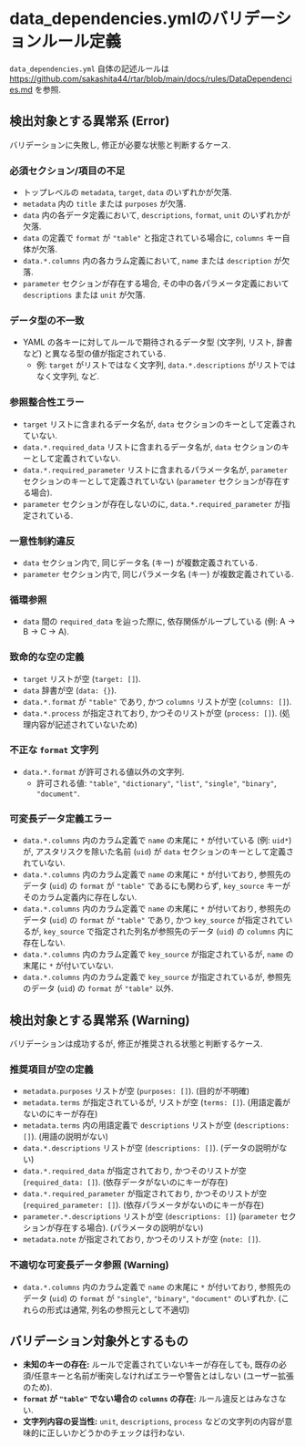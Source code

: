 # data_dependencies.ymlのバリデーションルール定義

`data_dependencies.yml` 自体の記述ルールは <https://github.com/sakashita44/rtar/blob/main/docs/rules/DataDependencies.md> を参照.

## 検出対象とする異常系 (Error)

バリデーションに失敗し, 修正が必要な状態と判断するケース.

### 必須セクション/項目の不足

* トップレベルの `metadata`, `target`, `data` のいずれかが欠落.
* `metadata` 内の `title` または `purposes` が欠落.
* `data` 内の各データ定義において, `descriptions`, `format`, `unit` のいずれかが欠落.
* `data` の定義で `format` が `"table"` と指定されている場合に, `columns` キー自体が欠落.
* `data.*.columns` 内の各カラム定義において, `name` または `description` が欠落.
* `parameter` セクションが存在する場合, その中の各パラメータ定義において `descriptions` または `unit` が欠落.

### データ型の不一致

* YAML の各キーに対してルールで期待されるデータ型 (文字列, リスト, 辞書など) と異なる型の値が指定されている.
    * 例: `target` がリストではなく文字列, `data.*.descriptions` がリストではなく文字列, など.

### 参照整合性エラー

* `target` リストに含まれるデータ名が, `data` セクションのキーとして定義されていない.
* `data.*.required_data` リストに含まれるデータ名が, `data` セクションのキーとして定義されていない.
* `data.*.required_parameter` リストに含まれるパラメータ名が, `parameter` セクションのキーとして定義されていない (`parameter` セクションが存在する場合).
* `parameter` セクションが存在しないのに, `data.*.required_parameter` が指定されている.

### 一意性制約違反

* `data` セクション内で, 同じデータ名 (キー) が複数定義されている.
* `parameter` セクション内で, 同じパラメータ名 (キー) が複数定義されている.

### 循環参照

* `data` 間の `required_data` を辿った際に, 依存関係がループしている (例: A → B → C → A).

### 致命的な空の定義

* `target` リストが空 (`target: []`).
* `data` 辞書が空 (`data: {}`).
* `data.*.format` が `"table"` であり, かつ `columns` リストが空 (`columns: []`).
* `data.*.process` が指定されており, かつそのリストが空 (`process: []`). (処理内容が記述されていないため)

### 不正な `format` 文字列

* `data.*.format` が許可される値以外の文字列.
    * 許可される値: `"table"`, `"dictionary"`, `"list"`, `"single"`, `"binary"`, `"document"`.

### 可変長データ定義エラー

* `data.*.columns` 内のカラム定義で `name` の末尾に `*` が付いている (例: `uid*`) が, アスタリスクを除いた名前 (`uid`) が `data` セクションのキーとして定義されていない.
* `data.*.columns` 内のカラム定義で `name` の末尾に `*` が付いており, 参照先のデータ (`uid`) の `format` が `"table"` であるにも関わらず, `key_source` キーがそのカラム定義内に存在しない.
* `data.*.columns` 内のカラム定義で `name` の末尾に `*` が付いており, 参照先のデータ (`uid`) の `format` が `"table"` であり, かつ `key_source` が指定されているが, `key_source` で指定された列名が参照先のデータ (`uid`) の `columns` 内に存在しない.
* `data.*.columns` 内のカラム定義で `key_source` が指定されているが, `name` の末尾に `*` が付いていない.
* `data.*.columns` 内のカラム定義で `key_source` が指定されているが, 参照先のデータ (`uid`) の `format` が `"table"` 以外.

## 検出対象とする異常系 (Warning)

バリデーションは成功するが, 修正が推奨される状態と判断するケース.

### 推奨項目が空の定義

* `metadata.purposes` リストが空 (`purposes: []`). (目的が不明確)
* `metadata.terms` が指定されているが, リストが空 (`terms: []`). (用語定義がないのにキーが存在)
* `metadata.terms` 内の用語定義で `descriptions` リストが空 (`descriptions: []`). (用語の説明がない)
* `data.*.descriptions` リストが空 (`descriptions: []`). (データの説明がない)
* `data.*.required_data` が指定されており, かつそのリストが空 (`required_data: []`). (依存データがないのにキーが存在)
* `data.*.required_parameter` が指定されており, かつそのリストが空 (`required_parameter: []`). (依存パラメータがないのにキーが存在)
* `parameter.*.descriptions` リストが空 (`descriptions: []`) (`parameter` セクションが存在する場合). (パラメータの説明がない)
* `metadata.note` が指定されており, かつそのリストが空 (`note: []`).

### 不適切な可変長データ参照 (Warning)

* `data.*.columns` 内のカラム定義で `name` の末尾に `*` が付いており, 参照先のデータ (`uid`) の `format` が `"single"`, `"binary"`, `"document"` のいずれか. (これらの形式は通常, 列名の参照元として不適切)

## バリデーション対象外とするもの

* **未知のキーの存在:** ルールで定義されていないキーが存在しても, 既存の必須/任意キーと名前が衝突しなければエラーや警告とはしない (ユーザー拡張のため).
* **`format` が `"table"` でない場合の `columns` の存在:** ルール違反とはみなさない.
* **文字列内容の妥当性:** `unit`, `descriptions`, `process` などの文字列の内容が意味的に正しいかどうかのチェックは行わない.
